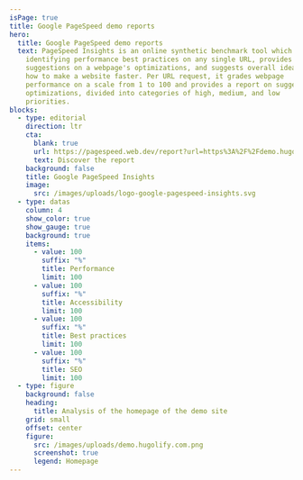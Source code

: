 ```yaml
---
isPage: true
title: Google PageSpeed demo reports
hero:
  title: Google PageSpeed demo reports
  text: PageSpeed Insights is an online synthetic benchmark tool which helps in
    identifying performance best practices on any single URL, provides
    suggestions on a webpage's optimizations, and suggests overall ideas of
    how to make a website faster. Per URL request, it grades webpage
    performance on a scale from 1 to 100 and provides a report on suggested
    optimizations, divided into categories of high, medium, and low
    priorities.
blocks:
  - type: editorial
    direction: ltr
    cta:
      blank: true
      url: https://pagespeed.web.dev/report?url=https%3A%2F%2Fdemo.hugolify.io
      text: Discover the report
    background: false
    title: Google PageSpeed Insights
    image:
      src: /images/uploads/logo-google-pagespeed-insights.svg
  - type: datas
    column: 4
    show_color: true
    show_gauge: true
    background: true
    items:
      - value: 100
        suffix: "%"
        title: Performance
        limit: 100
      - value: 100
        suffix: "%"
        title: Accessibility
        limit: 100
      - value: 100
        suffix: "%"
        title: Best practices
        limit: 100
      - value: 100
        suffix: "%"
        title: SEO
        limit: 100
  - type: figure
    background: false
    heading:
      title: Analysis of the homepage of the demo site
    grid: small
    offset: center
    figure:
      src: /images/uploads/demo.hugolify.com.png
      screenshot: true
      legend: Homepage
---
```

